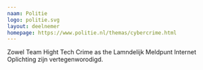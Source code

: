 ```yaml
---
naam: Politie
logo: politie.svg
layout: deelnemer
homepage: https://www.politie.nl/themas/cybercrime.html
---
```

Zowel Team Hight Tech Crime as the Lamndelijk Meldpunt Internet Oplichting zijn vertegenworodigd.
